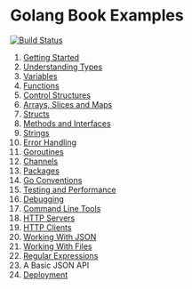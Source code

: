 # Golang Book Examples

[![Build Status](https://travis-ci.org/shapeshed/golang-book-examples.svg?branch=master)](https://travis-ci.org/shapeshed/golang-book-examples)

1. [Getting Started][1]
2. [Understanding Types][2]
3. [Variables][3]
4. [Functions][4]
5. [Control Structures][5]
6. [Arrays, Slices and Maps][6]
7. [Structs][7]
8. [Methods and Interfaces][8]
9. [Strings][9]
10. [Error Handling][10]
11. [Goroutines][11]
12. [Channels][12]
13. [Packages][13]
14. [Go Conventions][14]
15. [Testing and Performance][15]
16. [Debugging][16]
17. [Command Line Tools][17] 
18. [HTTP Servers][18]
19. [HTTP Clients][19]
20. [Working With JSON][20]
21. [Working With Files][21]
22. [Regular Expressions][22]
23. A Basic JSON API
24. [Deployment][24]

[1]: hour01
[2]: hour02
[3]: hour03
[4]: hour04
[5]: hour05
[6]: hour06
[7]: hour07
[8]: hour08
[9]: hour09
[10]: hour10
[11]: hour11
[12]: hour12
[13]: hour13
[14]: hour14
[15]: hour15
[16]: hour16
[17]: hour17
[18]: hour18
[19]: hour19
[20]: hour20
[21]: hour21
[22]: hour22
[23]: hour23
[24]: hour24
